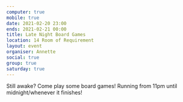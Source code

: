 ```yaml
---
computer: true
mobile: true
date: 2021-02-20 23:00
ends: 2021-02-21 00:00
title: Late Night Board Games
location: 14 Room of Requirement
layout: event
organiser: Annette
social: true
group: true
saturday: true
---
```

Still awake? Come play some board games! Running from 11pm until midnight/whenever it finishes!
